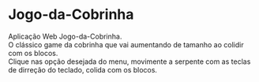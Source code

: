 # Jogo-da-Cobrinha
Aplicação Web Jogo-da-Cobrinha. <br>
O clássico game da cobrinha que vai aumentando de tamanho ao colidir com os blocos.<br>
Clique nas opção desejada do menu, movimente a serpente com as teclas de dirreção do teclado, colida com os blocos.<br>
